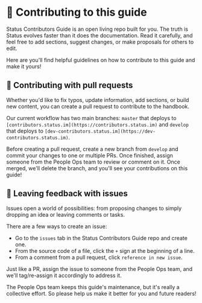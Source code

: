 # 🚀 Contributing to this guide

Status Contributors Guide is an open living repo built for you. The truth is Status evolves faster than it does the documentation. Read it carefully, and feel free to add sections, suggest changes, or make proposals for others to edit. 

Here are you'll find helpful guidelines on how to contribute to this guide and make it yours!

## 👾 Contributing with pull requests

Whether you'd like to fix typos, update information, add sections, or build new content, you can create a pull request to contribute to the handbook. 

Our current workflow has two main branches: `master` that deploys to `[contributors.status.im](https://contributors.status.im)` and `develop` that deploys to `[dev-contributors.status.im](https://dev-contributors.status.im)`. 

Before creating a pull request, create a new branch from `develop` and commit your changes to one or multiple PRs. Once finished, assign someone from the People Ops team to review or comment on it. Once merged, we'll delete the branch, and you'll see your contributions on this guide!

## 📌 Leaving feedback with issues

Issues open a world of possibilities: from proposing changes to simply dropping an idea or leaving comments or tasks. 

There are a few ways to create an issue:

   * Go to the `issues` tab in the Status Contributors Guide repo and create one.
   * From the source code of a file, click the `+` sign at the beginning of a line.
   * From a comment from a pull request, click `reference in new issue`.

Just like a PR, assign the issue to someone from the People Ops team, and we'll tag/re-assign it accordingly to address it.

The People Ops team keeps this guide's maintenance, but it's really a collective effort. So please help us make it better for you and future readers! 

